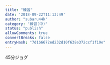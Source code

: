```yaml
---
title: "練習"
date: '2018-09-22T11:13:49'
author: "subaru44k"
category: "練習(中)"
status: "publish"
allowComments: true
convertBreaks: false
entryHash: "7d1b6672ed232d10f638e372ccf1f19e"
---
```

45分ジョグ
